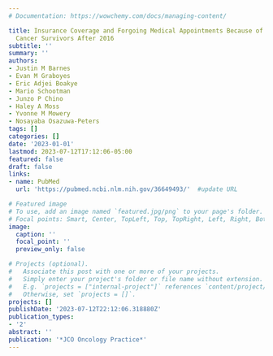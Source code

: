 ```yaml
---
# Documentation: https://wowchemy.com/docs/managing-content/

title: Insurance Coverage and Forgoing Medical Appointments Because of Cost Among
  Cancer Survivors After 2016
subtitle: ''
summary: ''
authors:
- Justin M Barnes
- Evan M Graboyes
- Eric Adjei Boakye
- Mario Schootman
- Junzo P Chino
- Haley A Moss
- Yvonne M Mowery
- Nosayaba Osazuwa-Peters
tags: []
categories: []
date: '2023-01-01'
lastmod: 2023-07-12T17:12:06-05:00
featured: false
draft: false
links:
- name: PubMed
  url: 'https://pubmed.ncbi.nlm.nih.gov/36649493/'  #update URL

# Featured image
# To use, add an image named `featured.jpg/png` to your page's folder.
# Focal points: Smart, Center, TopLeft, Top, TopRight, Left, Right, BottomLeft, Bottom, BottomRight.
image:
  caption: ''
  focal_point: ''
  preview_only: false

# Projects (optional).
#   Associate this post with one or more of your projects.
#   Simply enter your project's folder or file name without extension.
#   E.g. `projects = ["internal-project"]` references `content/project/deep-learning/index.md`.
#   Otherwise, set `projects = []`.
projects: []
publishDate: '2023-07-12T22:12:06.318880Z'
publication_types:
- '2'
abstract: ''
publication: '*JCO Oncology Practice*'
---
```

